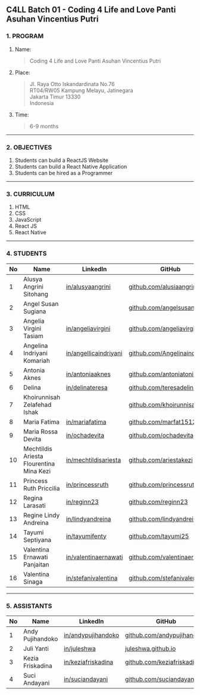 ## C4LL Batch 01 - Coding 4 Life and Love Panti Asuhan Vincentius Putri

### 1. PROGRAM
  1. Name:
      > Coding 4 Life and Love Panti Asuhan Vincentius Putri
  2. Place:
      > Jl. Raya Otto Iskandardinata No.76\
      > RT04/RW05 Kampung Melayu, Jatinegara\
      > Jakarta Timur 13330\
      > Indonesia
  3. Time:
      > 6-9 months 
---
### 2. OBJECTIVES
  1. Students can build a ReactJS Website
  2. Students can build a React Native Application
  3. Students can be hired as a Programmer
---
### 3. CURRICULUM
  1. HTML
  2. CSS
  3. JavaScript
  4. React JS
  5. React Native
---
### 4. STUDENTS
|  No | Name                        | LinkedIn | GitHub                 |  Website 	|
|---	|---	                        |---	|---	                        |---	|
|  1 	| Alusya Angrini Sitohang   	| [in/alusyaangrini](https://www.linkedin.com/in/alusyaangrini)  	| [github.com/alusiaangrini](https://github.com/alusiaangrini)   	    | [alusiaangrini.github.io](https://alusiaangrini.github.io) |
|  2	| Angel Susan Sugiana        	|   	| [github.com/angelsusan](https://github.com/angelsusan)  	          | [angelsusan.github.io](https://angelsusan.github.io)  	|
|  3 	| Angelia Virgini Tasiam  	  | [in/angeliavirgini](https://www.linkedin.com/in/angeliavirgini)  	| [github.com/angeliavirgini](https://github.com/angeliavirgini)      | [angeliavirgini.github.io](https://angeliavirgini.github.io)  	|
|  4 	| Angelina Indriyani Komariah | [in/angellicaindriyani](https://www.linkedin.com/in/angellicaindriyani)  	| [github.com/Angelinaindri](https://github.com/Angelinaindri)  	    | [Angelinaindri.github.io](https://Angelinaindri.github.io)  	|
|  5	| Antonia Aknes             	| [in/antoniaaknes](https://www.linkedin.com/in/antoniaaknes)  	| [github.com/antoniatonia](https://github.com/antoniatonia)  	      | [antoniatonia.github.io](https://antoniatonia.github.io)  	|
|  6 	| Delina                      | [in/delinateresa](https://www.linkedin.com/in/delinateresa)  	| [github.com/teresadelina](https://github.com/teresadelina)  	      | [teresadelina.github.io](https://teresadelina.github.io)  	|
|  7 	| Khoirunnisah Zelafehad Ishak     	|   	| [github.com/khoirunnisahzi](https://github.com/khoirunnisahzi)      | [khoirunnisahzi.github.io](https://khoirunnisahzi.github.io)  	|
|  8	| Maria Fatima  	            | [in/mariafatima](https://www.linkedin.com/in/mariafatima)  	| [github.com/marfat1512](https://github.com/marfat1512)  	          | [marfat1512.github.io](https://marfat1512.github.io)  	|
|  9 	| Maria Rossa Devita        	| [in/ochadevita](https://www.linkedin.com/in/ochadevita)  	| [github.com/ochadevita](https://github.com/ochadevita)  	          | [ochadevita.github.io](https://ochadevita.github.io)  	|
|  10 | Mechtildis Ariesta Flourentina Mina Kezi    	| [in/mechtildisariesta](https://www.linkedin.com/in/mechtildisariesta)   	| [github.com/ariestakezi](https://github.com/ariestakezi)  	        | [ariestakezi.github.io](https://ariestakezi.github.io)  	|
|  11	| Princess Ruth Priccilia      | [in/princessruth](https://www.linkedin.com/in/princessruth)  	| [github.com/princessruth](https://github.com/princessruth)  	      | [princessruth.github.io](https://princessruth.github.io)  	|
|  12 | Regina Larasati             | [in/reginn23](https://www.linkedin.com/in/reginn23)  	| [github.com/reginn23](https://github.com/reginn23)      	          | [reginn23.github.io](https://reginn23.github.io) 	|
|  13 | Regine Lindy Andreina       | [in/lindyandreina](https://www.linkedin.com/in/lindyandreina)  	| [github.com/lindyandreina](https://github.com/lindyandreina)  	    | [lindyandreina.github.io](https://lindyandreina.github.io) 	|
|  14	| Tayumi Septiyana            | [in/tayumifenty](https://www.linkedin.com/in/tayumifenty)  	| [github.com/tayumi25](https://github.com/tayumi25)       	          | [tayumi25.github.io](https://tayumi25.github.io)  	|
|  15 | Valentina Ernawati Panjaitan| [in/valentinaernawati](https://www.linkedin.com/in/valentinaernawati)  	| [github.com/valentinaernawati](https://github.com/valentinaernawati)               	                            | [valentinaernawati.github.io](https://valentinaernawati.github.io)  	|  	|
|  16 | Valentina Sinaga            | [in/stefanivalentina](https://www.linkedin.com/in/stefanivalentina)  	| [github.com/stefanivalentina](https:/github.com/stefanivalentina/)  | [stefanivalentina.github.io](https://stefanivalentina.github.io)  	|

---
### 5. ASSISTANTS
|  No | Name                        | LinkedIn | GitHub                 |  Website 	|
|---	|---	                        |---	|---	                        |---	|
|  1 	| Andy Pujihandoko   	| [in/andypujihandoko](https://www.linkedin.com/in/andypujihandoko)  	| [github.com/andypujihandoko](https://github.com/andypujihandoko)   	    | [andypujihandoko.github.io](https://andypujihandoko.github.io) |
|  2 	| Juli Yanti   	| [in/juleshwa](https://www.linkedin.com/in/juleshwa) 	| [juleshwa.github.io](https://juleshwa.github.io)	    |  |
|  3 	| Kezia Friskadina   	| [in/keziafriskadina](https://www.linkedin.com/in/keziafriskadina)  	| [github.com/keziafriskadina](https://github.com/keziafriskadina)   	    | [keziafriskadina.github.io](https://keziafriskadina.github.io) |
|  4 	| Suci Andayani   	| [in/suciandayani](https://www.linkedin.com/in/suciandayani)  	| [github.com/suciandayani](https://github.com/suciandayani)   	    | [suciandayani.github.io](https://suciandayani.github.io) |
